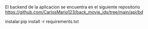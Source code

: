 El backend de la aplicacion se encuentra en el siguiente repositorio                                                                                                                           https://github.com/CarlosMario123/back_movie_ids/tree/main/api/bd                                                                                                                      

instalar:pip install -r requirements.txt
